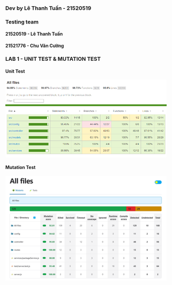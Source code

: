 ### Dev by Lê  Thanh Tuấn - 21520519
### Testing team
#### 21520519 - Lê Thanh Tuấn
#### 21521776 - Chu Văn Cường
### LAB 1 - UNIT TEST & MUTATION TEST
#### Unit Test
![Unit Test](/src/public/img/testLab1UnitTest.png)

#### Mutation Test
![Mutation Test](/src/public/img/testLab1MutationTest.png)

